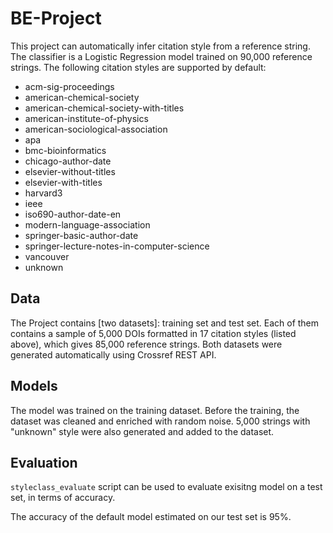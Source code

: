 # BE-Project

This project can automatically infer citation style from a reference string. The classifier is a Logistic Regression model trained on 90,000 reference strings. The following citation styles are supported by default:

  * acm-sig-proceedings
  * american-chemical-society
  * american-chemical-society-with-titles
  * american-institute-of-physics
  * american-sociological-association
  * apa
  * bmc-bioinformatics
  * chicago-author-date
  * elsevier-without-titles
  * elsevier-with-titles
  * harvard3
  * ieee
  * iso690-author-date-en
  * modern-language-association
  * springer-basic-author-date
  * springer-lecture-notes-in-computer-science
  * vancouver
  * unknown

## Data

The Project contains [two datasets]: training set and test set. Each of them contains a sample of 5,000 DOIs formatted in 17 citation styles (listed above), which gives 85,000 reference strings. Both datasets were generated automatically using Crossref REST API.

## Models

The model was trained on the training dataset. Before the training, the dataset was cleaned and enriched with random noise. 5,000 strings with "unknown" style were also generated and added to the dataset.

## Evaluation

`styleclass_evaluate` script can be used to evaluate exisitng model on a test set, in terms of accuracy.

The accuracy of the default model estimated on our test set is 95%.
